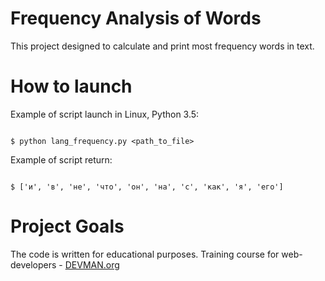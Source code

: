# Frequency Analysis of Words

This project designed to calculate and print most frequency words in text.

# How to launch

Example of script launch in Linux, Python 3.5:

```#!bash

$ python lang_frequency.py <path_to_file> 

```

Example of script return:

```#!bash

$ ['и', 'в', 'не', 'что', 'он', 'на', 'с', 'как', 'я', 'его']

```

# Project Goals

The code is written for educational purposes. Training course for web-developers - [DEVMAN.org](https://devman.org)
